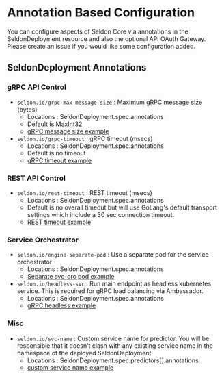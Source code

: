 # Annotation Based Configuration

You can configure aspects of Seldon Core via annotations in the SeldonDeployment resource and also the optional API OAuth Gateway. Please create an issue if you would like some configuration added.

## SeldonDeployment Annotations

### gRPC API Control

 * ```seldon.io/grpc-max-message-size``` : Maximum gRPC message size (bytes)
   * Locations : SeldonDeployment.spec.annotations
   * Default is MaxInt32
   * [gRPC message size example](model_rest_grpc_settings.md)
 * ```seldon.io/grpc-timeout``` : gRPC timeout (msecs)
   * Locations : SeldonDeployment.spec.annotations
   * Default is no timeout
   * [gRPC timeout example](model_rest_grpc_settings.md)


### REST API Control

 * ```seldon.io/rest-timeout``` : REST timeout (msecs)
   * Locations : SeldonDeployment.spec.annotations
   * Default is no overall timeout but will use GoLang's default transport settings which include a 30 sec connection timeout.
   * [REST timeout example](model_rest_grpc_settings.md)

### Service Orchestrator

  * ```seldon.io/engine-separate-pod``` : Use a separate pod for the service orchestrator
    * Locations : SeldonDeployment.spec.annotations
    * [Separate svc-orc pod example](model_svcorch_sep.md)
  * ```seldon.io/headless-svc``` : Run main endpoint as headless kubernetes service. This is required for gRPC load balancing via Ambassador.
    * Locations : SeldonDeployment.spec.annotations
    * [gRPC headless example](grpc_load_balancing_ambassador.md)


### Misc

 * ```seldon.io/svc-name``` : Custom service name for predictor. You will be responsible that it doesn't clash with any existing service name in the namespace of the deployed SeldonDeployment.
   * Locations : SeldonDeployment.spec.predictors[].annotations
   * [custom service name example](custom_svc_name.md)

